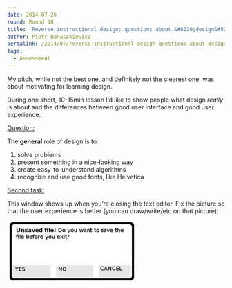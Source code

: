 ```yaml
---
date: 2014-07-26
round: Round 10
title: 'Reverse instructional design: questions about &#8220;design&#8221;'
author: Piotr Banaszkiewicz
permalink: /2014/07/reverse-instructional-design-questions-about-design/
tags:
  - Assessment
---
```

My pitch, while not the best one, and definitely not the clearest one, was about motivating for learning design.

During one short, 10-15min lesson I&#8217;d like to show people what design *really* is about and the differences between good user interface and good user experience.

<span style="text-decoration: underline;">Question:</span>

The **general** role of design is to:

1.  solve problems
2.  present something in a nice-looking way
3.  create easy-to-understand algorithms
4.  recognize and use good fonts, like Helvetica

<span style="text-decoration: underline;">Second task:</span>

This window shows up when you&#8217;re closing the text editor. Fix the picture so that the user experience is better (you can draw/write/etc on that picture):

[<img class="alignnone size-medium wp-image-8268" alt="DesignChangeCaptionsTask" src="/uploads/2014/07/DesignChangeCaptionsTask-300x143.png" width="300" height="143" />][1]

 [1]: /uploads/2014/07/DesignChangeCaptionsTask.png
